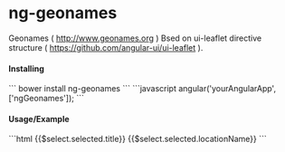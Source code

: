ng-geonames
=================

Geonames ( http://www.geonames.org )
Bsed on ui-leaflet directive structure ( https://github.com/angular-ui/ui-leaflet ).

<h4>Installing</h4>
```
bower install ng-geonames
```
```javascript
angular('yourAngularApp',['ngGeonames']);
```

<h4>Usage/Example</h4>
```html
<geonames defaults="geonamesDefaults" search="geonamesSearch" >
    <ui-select data-ng-model="geonamesSearch.selected" theme="bootstrap">
        <ui-select-match allow-clear="true" placeholder="Postal Code ...">{{$select.selected.title}}&nbsp;{{$select.selected.locationName}}</ui-select-match>
        <ui-select-choices refresh="geonamesSearch.q=$select.search" refresh-delay="1000" repeat="item in geonamesSearch.find">
            <span ng-bind-html="item.title | highlight: $select.search"></span>
            <small ng-bind-html="item.locationName | highlight: $select.search"></small>
        </ui-select-choices>
    </ui-select>
</geonames>
```
